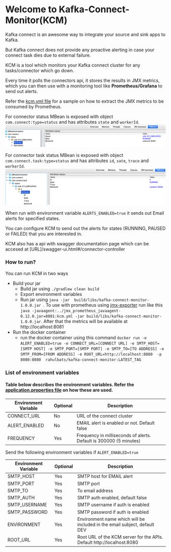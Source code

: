 # Welcome to Kafka-Connect-Monitor(KCM)
Kafka connect is an awesome way to integrate your source and sink apps to Kafka. 

But Kafka connect does not provide any proactive alerting in case your connect task dies due to external failure.

KCM is a tool which monitors your Kafka connect cluster for any tasks/connector which go down.

Every time it polls the connectors api, it stores the results in JMX metrics, which you can then use with a monitoring tool like **Prometheus/Grafana** to send out alerts.

Refer the [kcm.yml file](kcm.yml) for a sample on how to extract the JMX metrics to be consumed by Prometheus.

For connector status MBean is exposed with object `com.connect:type=status` and has attributes `state` and `workerId`.
![Connector status jmx screenshot](connector-status-jmx.png)


For connector task status MBean is exposed with object `com.connect.task:type=status` and has attributes `id`, `sate`, `trace` and `workerId`.
![Connector task status jmx screenshot](connector-task-status-jmx.png)


When run with environment variable `ALERTS_ENABLED=true` it sends out Email alerts for specified states.

You can configure KCM to send out the alerts for states (RUNNING, PAUSED or FAILED) that you are interested in.

KCM also has a api with swagger documentation page which can be accesed at  [URL]/swagger-ui.html#/connector-controller

### How to run?
You can run KCM in two ways

* Build your jar 
  * Build jar using `./gradlew clean build`
  * Export environment variables
  * Run jar using `java -jar  build/libs/kafka-connect-monitor-1.0.0.jar `. To use with prometheus using [jmx-exporter](https://github.com/prometheus/jmx_exporter) run like this `java -javaagent:../jmx_prometheus_javaagent-0.12.0.jar=8081:kcm.yml -jar build/libs/kafka-connect-monitor-1.0.0.jar`. After that the metrics will be available at http://localhost:8081
* Run the docker container 
    * run the docker container using this command `docker run -e ALERT_ENABLED=true -e CONNECT_URL=[CONNECT URL] -e SMTP_HOST=[SMTP HOST] -e SMTP_PORT=[SMTP PORT] -e SMTP_TO=[TO ADDRESS] -e SMTP_FROM=[FROM ADDRESS] -e ROOT_URL=http://localhost:8080  -p 8080:8080  rahulbats/kafka-connect-monitor:LATEST_TAG`



### List of environment variables
#### Table below describes the environment variables. Refer the [application.properties file](src/main/resources/application.properties) on how these are used.
| Environment Variable | Optional | Description |
| --- | --- | --- |
| CONNECT_URL | No | URL of the connect cluster |
| ALERT_ENABLED | No | EMAIL alert is enabled or not. Default false |
| FREQUENCY | Yes | Frequency in milliseconds of alerts. Default is 300000 (5 minutes) |


Send the following environment variables if `ALERT_ENABLED=true`

| Environment Variable | Optional | Description |
| --- | --- | --- |
| SMTP_HOST | Yes | SMTP host for EMAIL alert|
| SMTP_PORT | Yes | SMTP port |
| SMTP_TO | Yes | To email address |
| SMTP_AUTH | Yes | SMTP auth enabled, default false |
| SMTP_USERNAME | Yes | SMTP username if auth is enabled |
| SMTP_PASSWORD | Yes | SMTP password if auth is enabled |
| ENVIRONMENT | Yes | Environment name which will be included in the email subject, default DEV |
| ROOT_URL | Yes | Root URL of the KCM server for the APIs. Default http://localhost:8080 |
  